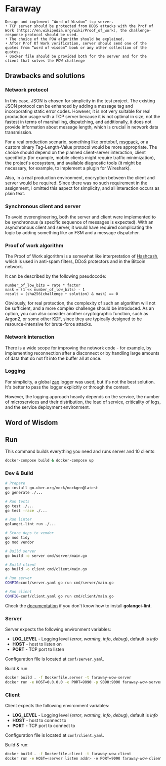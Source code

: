 # Faraway

```
Design and implement “Word of Wisdom” tcp server.
• TCP server should be protected from DDOS attacks with the Prof of Work (https://en.wikipedia.org/wiki/Proof_of_work), the challenge-response protocol should be used.
• The choice of the POW algorithm should be explained.
• After Prof Of Work verification, server should send one of the quotes from “word of wisdom” book or any other collection of the quotes.
• Docker file should be provided both for the server and for the client that solves the POW challenge
```

## Drawbacks and solutions

### Network protocol

In this case, JSON is chosen for simplicity in the test project. The existing JSON protocol can be enhanced by adding a message tag and incorporating static error codes. However, it is not very suitable for real production usage with a TCP server because it is not optimal in size, not the fastest in terms of marshalling, dispatching, and additionally, it does not provide information about message length, which is crucial in network data transmission.

For a real production scenario, something like protobuf, [msgpack](https://msgpack.org), or a custom binary Tag-Length-Value protocol would be more appropriate. The choice should depend on the planned client-server interaction, client specificity (for example, mobile clients might require traffic minimization), the project's ecosystem, and available diagnostic tools (it might be necessary, for example, to implement a plugin for Wireshark).

Also, in a real production environment, encryption between the client and server would be required. Since there was no such requirement in the assignment, I omitted this aspect for simplicity, and all interaction occurs as plain text.

### Synchronous client and server

To avoid overengineering, both the server and client were implemented to be synchronous (a specific sequence of messages is expected). With an asynchronous client and server, it would have required complicating the logic by adding something like an FSM and a message dispatcher.

### Proof of work algorithm

The Proof of Work algorithm is a somewhat like interpretation of [Hashcash](https://en.wikipedia.org/wiki/Hashcash), which is used in anti-spam filters, DDoS protectors and in the Bitcoin network.

It can be described by the following pseudocode:
```
number_of_low_bits = rate * factor
mask = (1 << number_of_low_bits) - 1
result = (sha256(challenge + solution) & mask) == 0
```

Obviously, for real protection, the complexity of such an algorithm will not be sufficient, and a more complex challenge should be introduced. As an option, you can also consider another cryptographic function, such as [Argon2](https://en.wikipedia.org/wiki/Argon2), or some other [KDF](https://en.wikipedia.org/wiki/Key_derivation_function), since they are typically designed to be resource-intensive for brute-force attacks.

### Network interaction
There is a wide scope for improving the network code - for example, by implementing reconnection after a disconnect or by handling large amounts of data that do not fit into the buffer all at once.

### Logging

For simplicity, a global [zap](https://github.com/uber-go/zap) logger was used, but it's not the best solution. It's better to pass the logger explicitly or through the context.

However, the logging approach heavily depends on the service, the number of microservices and their distribution, the load of service, criticality of logs, and the service deployment environment.

## Word of Wisdom

## Run

This command builds everything you need and runs server and 10 clients:
```sh
docker-compose build & docker-compose up
```

### Dev & Build

```sh
# Prepare
go install go.uber.org/mock/mockgen@latest
go generate ./...

# Run tests
go test ./...
go test -race ./...

# Run linter
golangci-lint run ./...

# Store deps to vendor 
go mod tidy
go mod vendor

# Build server
go build -o server cmd/server/main.go

# Build client
go build -o client cmd/client/main.go

# Run server
CONFIG=conf/server.yaml go run cmd/server/main.go

# Run client
CONFIG=conf/client.yaml go run cmd/client/main.go
```

Check the [documentation](https://golangci-lint.run/welcome/install/#local-installation) if you don't know how to install **golangci-lint**.

### Server
Server expects the following environment variables:
  - **LOG_LEVEL** - Logging level (*error*, *warning*, *info*, *debug*), default is *info*
  - **HOST** - host to listen on
  - **PORT** - TCP port to listen

Configuration file is located at `conf/server.yaml`.

Build & run:
```sh
docker build . -f Dockerfile.server -t faraway-wow-server
docker run -e HOST=0.0.0.0 -e PORT=9090 -p 9090:9090 faraway-wow-server
```

### Client
Client expects the following environment variables:
  - **LOG_LEVEL** - Logging level (*error*, *warning*, *info*, *debug*), default is *info*
  - **HOST** - host to connect to
  - **PORT** - TCP port to connect to

Configuration file is located at `conf/client.yaml`.

Build & run:
```sh
docker build . -f Dockerfile.client -t faraway-wow-client
docker run -e HOST=<server listen addr> -e PORT=9090 faraway-wow-client
```
